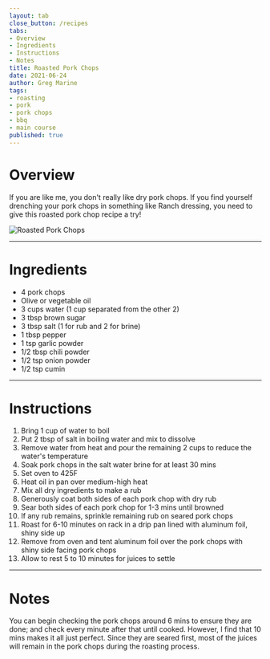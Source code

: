 ```yaml
---
layout: tab
close_button: /recipes
tabs:
- Overview
- Ingredients
- Instructions
- Notes
title: Roasted Pork Chops
date: 2021-06-24
author: Greg Marine
tags: 
- roasting
- pork
- pork chops
- bbq
- main course
published: true
---
```


# Overview

If you are like me, you don't really like dry pork chops. If you find yourself drenching your pork chops in something like Ranch dressing, you need to give this roasted pork chop recipe a try!

![Roasted Pork Chops](/assets/img/collections/recipes/roasted-pork-chops/roasted-pork-chops.jpg "Roasted Pork Chops")

<!--more-->

---

# Ingredients

- 4 pork chops
- Olive or vegetable oil
- 3 cups water (1 cup separated from the other 2)
- 3 tbsp brown sugar
- 3 tbsp salt (1 for rub and 2 for brine)
- 1 tbsp pepper
- 1 tsp garlic powder
- 1/2 tbsp chili powder
- 1/2 tsp onion powder
- 1/2 tsp cumin

---

# Instructions

1. Bring 1 cup of water to boil
2. Put 2 tbsp of salt in boiling water and mix to dissolve
3. Remove water from heat and pour the remaining 2 cups to reduce the water's temperature
4. Soak pork chops in the salt water brine for at least 30 mins
5. Set oven to 425F
6. Heat oil in pan over medium-high heat
7. Mix all dry ingredients to make a rub
8. Generously coat both sides of each pork chop with dry rub
9. Sear both sides of each pork chop for 1-3 mins until browned
10. If any rub remains, sprinkle remaining rub on seared pork chops
11. Roast for 6-10 minutes on rack in a drip pan lined with aluminum foil, shiny side up
12. Remove from oven and tent aluminum foil over the pork chops with shiny side facing pork chops
13. Allow to rest 5 to 10 minutes for juices to settle

---

# Notes

You can begin checking the pork chops around 6 mins to ensure they are done; and check every minute after that until cooked. However, I find that 10 mins makes it all just perfect. Since they are seared first, most of the juices will remain in the pork chops during the roasting process.